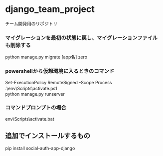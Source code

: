 # django_team_project
チーム開発用のリポジトリ

### マイグレーションを最初の状態に戻し、マイグレーションファイルも削除する<br>
python manage.py migrate [app名] zero

### powershellから仮想環境に入るときのコマンド<br>
Set-ExecutionPolicy RemoteSigned -Scope Process <br>
 .\env\Scripts\activate.ps1　<br>
 python manage.py runserver<br>

### コマンドプロンプトの場合<br>
env\Scripts\activate.bat


## 追加でインストールするもの<br>
pip install social-auth-app-django
